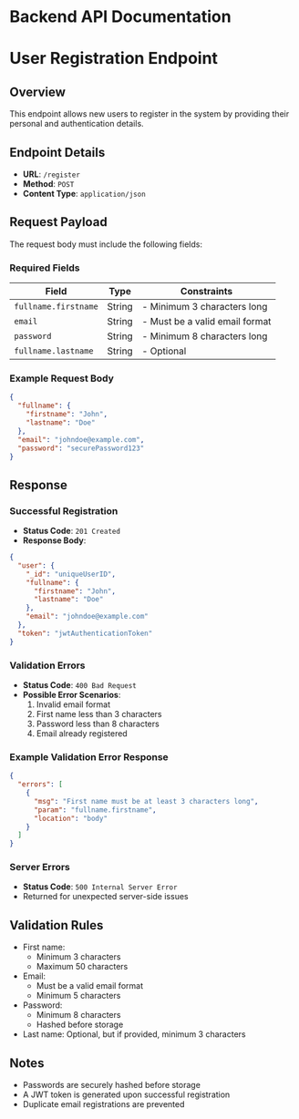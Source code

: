 # Backend API Documentation

# User Registration Endpoint

## Overview
This endpoint allows new users to register in the system by providing their personal and authentication details.

## Endpoint Details
- **URL**: `/register`
- **Method**: `POST`
- **Content Type**: `application/json`

## Request Payload
The request body must include the following fields:

### Required Fields
| Field | Type | Constraints |
|-------|------|-------------|
| `fullname.firstname` | String | - Minimum 3 characters long |
| `email` | String | - Must be a valid email format |
| `password` | String | - Minimum 8 characters long |
| `fullname.lastname` | String | - Optional |

### Example Request Body
```json
{
  "fullname": {
    "firstname": "John",
    "lastname": "Doe"
  },
  "email": "johndoe@example.com",
  "password": "securePassword123"
}
```

## Response

### Successful Registration
- **Status Code**: `201 Created`
- **Response Body**:
```json
{
  "user": {
    "_id": "uniqueUserID",
    "fullname": {
      "firstname": "John",
      "lastname": "Doe"
    },
    "email": "johndoe@example.com"
  },
  "token": "jwtAuthenticationToken"
}
```

### Validation Errors
- **Status Code**: `400 Bad Request`
- **Possible Error Scenarios**:
  1. Invalid email format
  2. First name less than 3 characters
  3. Password less than 8 characters
  4. Email already registered

### Example Validation Error Response
```json
{
  "errors": [
    {
      "msg": "First name must be at least 3 characters long",
      "param": "fullname.firstname",
      "location": "body"
    }
  ]
}
```

### Server Errors
- **Status Code**: `500 Internal Server Error`
- Returned for unexpected server-side issues

## Validation Rules
- First name: 
  - Minimum 3 characters
  - Maximum 50 characters
- Email: 
  - Must be a valid email format
  - Minimum 5 characters
- Password:
  - Minimum 8 characters
  - Hashed before storage
- Last name: Optional, but if provided, minimum 3 characters

## Notes
- Passwords are securely hashed before storage
- A JWT token is generated upon successful registration
- Duplicate email registrations are prevented